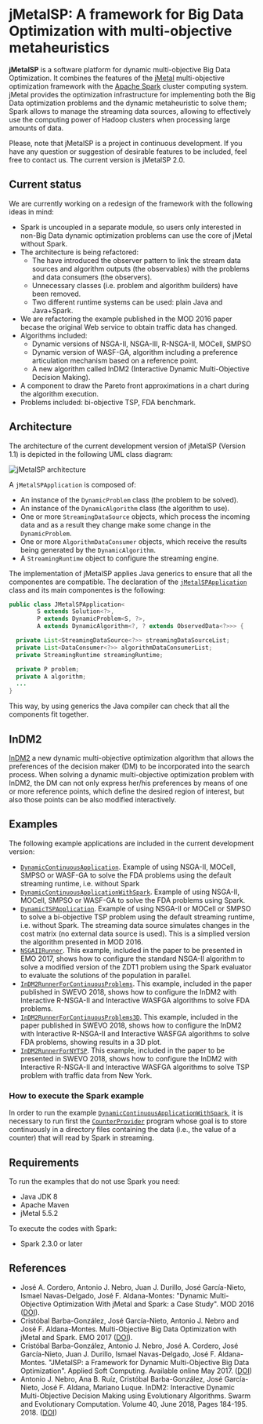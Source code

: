 # jMetalSP: A framework for Big Data Optimization with multi-objective metaheuristics

**jMetalSP** is a software platform for dynamic multi-objective Big Data Optimization. It combines the features of the [jMetal](http://jmetal.github.io/jMetal/) multi-objective optimization framework with the [Apache Spark](http://spark.apache.org/) cluster computing system. jMetal provides the optimization infrastructure for implementing both the Big Data optimization problems and the dynamic metaheuristic to solve them; Spark allows to manage the streaming data sources, allowing to effectively use the computing power of Hadoop clusters when processing large amounts of data.

Please, note that jMetalSP is a project in continuous development. If you have any question or suggestion of desirable features to be included, feel free to contact us. The current version is jMetalSP 2.0.

## Current status
We are currently working on a redesign of the framework with the following ideas in mind:
* Spark is uncoupled in a separate module, so users only interested in non-Big Data dynamic optimization problems can use the core of jMetal without Spark.
* The architecture is being refactored:
  * The have introduced the observer pattern to link the stream data sources and algorithm outputs (the observables) with the problems and data consumers (the observers).
  * Unnecessary classes (i.e. problem and algorithm builders) have been removed.
  * Two different runtime systems can be used: plain Java and Java+Spark.
* We are refactoring the example published in the MOD 2016 paper becase the original Web service to obtain traffic data has changed. 
* Algorithms included: 
  * Dynamic versions of NSGA-II, NSGA-III, R-NSGA-II, MOCell, SMPSO
  * Dynamic version of WASF-GA, algorithm including a preference articulation mechanism based on a reference point.
  * A new algorithm called InDM2 (Interactive Dynamic Multi-Objective Decision Making).
* A component to draw the Pareto front approximations in a chart during the algorithm execution.
* Problems included: bi-objective TSP, FDA benchmark.


## Architecture
The architecture of the current development version of jMetalSP (Version 1.1) is depicted in the following UML class diagram:

![jMetalSP architecture](https://github.com/jMetal/jMetalSP/blob/master/resources/jMetalSPArchitecture.png)

A `jMetalSPApplication` is composed of: 
* An instance of the `DynamicProblem` class (the problem to be solved).
* An instance of the `DynamicAlgorithm` class (the algorithm to use).
* One or more `StreamingDataSource` objects, which process the incoming data and as a result they change make some change in the `DynamicProblem`.
* One or more `AlgorithmDataConsumer` objects, which receive the results being generated by the `DynamicAlgorithm`.
* A `StreamingRuntime` object to configure the streaming engine.

The implementation of jMetalSP applies Java generics to ensure that all the componentes are compatible. The declaration of the [`jMetalSPApplication`](https://github.com/jMetal/jMetalSP/blob/master/jmetalsp-core/src/main/java/org/uma/jmetalsp/JMetalSPApplication.java) class and its main componentes is the following:
```java
public class JMetalSPApplication<
        S extends Solution<?>,
        P extends DynamicProblem<S, ?>,
        A extends DynamicAlgorithm<?, ? extends ObservedData<?>>> {

  private List<StreamingDataSource<?>> streamingDataSourceList;
  private List<DataConsumer<?>> algorithmDataConsumerList;
  private StreamingRuntime streamingRuntime;

  private P problem;
  private A algorithm;
  ...
}
```
This way, by using generics the Java compiler can check that all the components fit together. 

## InDM2
[InDM2]((https://doi.org/10.1016/j.swevo.2018.02.004)) a new dynamic multi-objective optimization algorithm that allows the preferences of the decision maker (DM) to be 
incorporated into the search process. When solving a dynamic multi-objective optimization problem with InDM2, 
the DM can not only express her/his preferences by means of one or more reference points, which define the desired 
region of interest, but also those points can be also modified interactively. 

## Examples
The following example applications are included in the current development version:
* [`DynamicContinuousApplication`](https://github.com/jMetal/jMetalSP/blob/master/jmetalsp-examples/src/main/java/org/uma/jmetalsp/examples/continuousproblemapplication/DynamicContinuousApplication.java). Example of using NSGA-II, MOCell, SMPSO or WASF-GA to solve the FDA problems using the default streaming runtime, i.e. without Spark
* [`DynamicContinuousApplicationWithSpark`](https://github.com/jMetal/jMetalSP/blob/master/jmetalsp-examples/src/main/java/org/uma/jmetalsp/examples/continuousproblemapplication/DynamicContinuousApplicationWithSpark.java). Example of using NSGA-II, MOCell, SMPSO or WASF-GA to solve the FDA problems using Spark.
* [`DynamicTSPApplication`](https://github.com/jMetal/jMetalSP/blob/master/jmetalsp-examples/src/main/java/org/uma/jmetalsp/examples/dynamictsp/DynamicTSPApplication.java). Example of using NSGA-II or MOCell or SMPSO to solve a bi-objective TSP problem using the default streaming runtime, i.e. without Spark. The streaming data source simulates changes in the cost matrix (no external data source is used). This is a simplied version the algorithm presented in MOD 2016.
* [`NSGAIIRunner`](https://github.com/jMetal/jMetalSP/blob/master/jmetalsp-spark/src/main/java/org/uma/jmetalsp/spark/evaluator/NSGAIIRunner.java). This example, included in the paper to be presented in EMO 2017, shows how to configure the standard NSGA-II algorithm to solve a modified version of the ZDT1 problem using the Spark evaluator to evaluate the solutions of the population in parallel. 
* [`InDM2RunnerForContinuousProblems`](https://github.com/jMetal/jMetalSP/blob/master/jmetalsp-examples/src/main/java/org/uma/jmetalsp/examples/continuousproblemapplication/InDM2RunnerForContinuousProblems.java). This example, included in the paper published in SWEVO 2018, shows how to configure the InDM2 with Interactive R-NSGA-II and Interactive WASFGA algorithms to solve FDA problems.
* [`InDM2RunnerForContinuousProblems3D`](https://github.com/jMetal/jMetalSP/blob/master/jmetalsp-examples/src/main/java/org/uma/jmetalsp/examples/continuousproblemapplication/InDM2RunnerForContinuousProblems3D.java). This example, included in the paper published in SWEVO 2018, shows how to configure the InDM2 with Interactive R-NSGA-II and Interactive WASFGA algorithms to solve FDA problems, showing results in a 3D plot.
* [`InDM2RunnerForNYTSP`](https://github.com/jMetal/jMetalSP/blob/master/jmetalsp-examples/src/main/java/org/uma/jmetalsp/examples/dynamictsp/InDM2RunnerForNYTSP.java). This example, included in the paper to be presented in SWEVO 2018, shows how to configure the InDM2 with Interactive R-NSGA-II and Interactive WASFGA algorithms to solve TSP problem with traffic data from New York.

### How to execute the Spark example
In order to run the example [`DynamicContinuousApplicationWithSpark`](https://github.com/jMetal/jMetalSP/blob/master/jmetalsp-examples/src/main/java/org/uma/jmetalsp/examples/continuousproblemapplication/DynamicContinuousApplicationWithSpark.java), it is necessary 
to run first the [`CounterProvider`](https://github.com/jMetal/jMetalSP/blob/master/jmetalsp-externalsource/src/main/java/org/uma/jmetalsp/externalsources/CounterProvider.java) program whose goal is to store continuously in a directory files containing the data (i.e., the value of a counter) that will read by Spark in streaming.

## Requirements
To run the examples that do not use Spark you need:
* Java JDK 8
* Apache Maven
* jMetal 5.5.2

To execute the codes with Spark:
* Spark 2.3.0 or later

## References
* José A. Cordero, Antonio J. Nebro, Juan J. Durillo, José García-Nieto, Ismael Navas-Delgado, José F. Aldana-Montes: "Dynamic Multi-Objective Optimization With jMetal and Spark: a Case Study". MOD 2016 ([DOI](http://dx.doi.org/10.1007/978-3-319-51469-7_9)).
* Cristóbal Barba-González, José García-Nieto, Antonio J. Nebro and José F. Aldana-Montes. Multi-Objective Big Data Optimization with jMetal and Spark. EMO 2017 ([DOI](http://dx.doi.org/10.1007/978-3-319-54157-0_2)).
* Cristóbal Barba-González, Antonio J. Nebro, José A. Cordero, José García-Nieto, Juan J. Durillo, Ismael Navas-Delgado, José F. Aldana-Montes. "JMetalSP: a Framework for Dynamic Multi-Objective Big Data Optimization". Applied Soft Computing. Available online May 2017. ([DOI](http://doi.org/10.1016/j.asoc.2017.05.004))
* Antonio J. Nebro, Ana B. Ruíz, Cristóbal Barba-González, José García-Nieto, José F. Aldana, Mariano Luque. InDM2: Interactive Dynamic Multi-Objective Decision Making using Evolutionary Algorithms. Swarm and Evolutionary Computation. Volume 40, June 2018, Pages 184-195. 2018. ([DOI](https://doi.org/10.1016/j.swevo.2018.02.004))

